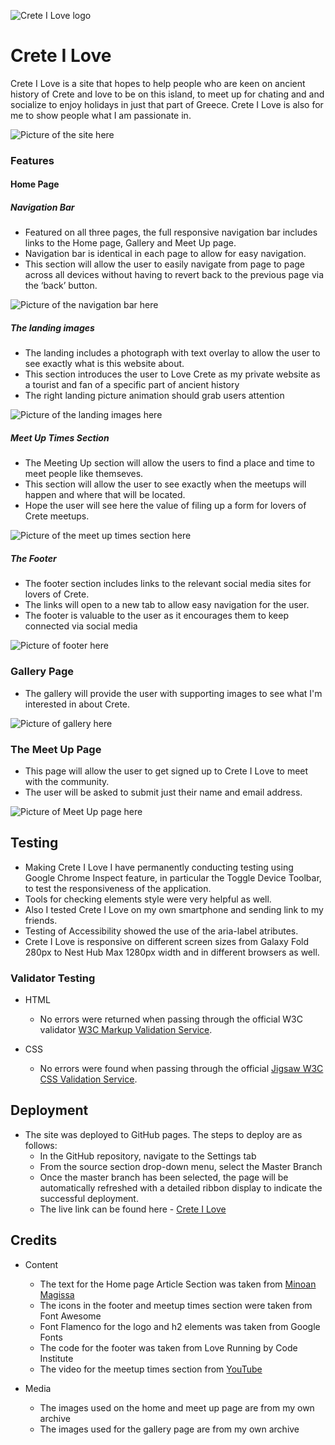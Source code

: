 ![Crete I Love logo](https://github.com/ireneuszcierpisz/Crete-I-love/blob/main/media/logo.png)

# Crete I Love

Crete I Love is a site that hopes to help people who are keen on ancient history of Crete and love to be on this island, to meet up for chating and and socialize to enjoy holidays in just that part of Greece. Crete I Love is also for me to show people what I am passionate in.

![Picture of the site here](https://github.com/ireneuszcierpisz/Crete-I-love/blob/main/media/home-ipad.png)

### Features

#### Home Page

##### Navigation Bar

- Featured on all three pages, the full responsive navigation bar includes links to the Home page, Gallery and Meet Up page.
- Navigation bar is identical in each page to allow for easy navigation.
- This section will allow the user to easily navigate from page to page across all devices without having to revert back to the previous page via the ‘back’ button.

![Picture of the navigation bar here](https://github.com/ireneuszcierpisz/Crete-I-love/blob/main/media/navigation-bar.png)

##### The landing images

- The landing includes a photograph with text overlay to allow the user to see exactly what is this website about.
- This section introduces the user to Love Crete as my private website as a tourist and fan of a specific part of ancient history
- The right landing picture animation should grab users attention

![Picture of the landing images here](https://github.com/ireneuszcierpisz/Crete-I-love/blob/main/media/landing-images.png)

##### Meet Up Times Section

- The Meeting Up section will allow the users to find a place and time to meet people like themseves.
- This section will allow the user to see exactly when the meetups will happen and where that will be located.
- Hope the user will see here the value of filing up a form for lovers of Crete meetups.

![Picture of the meet up times section here](https://github.com/ireneuszcierpisz/Crete-I-love/blob/main/media/meetup-times.png)

##### The Footer

- The footer section includes links to the relevant social media sites for lovers of Crete.
- The links will open to a new tab to allow easy navigation for the user.
- The footer is valuable to the user as it encourages them to keep connected via social media

![Picture of footer here](https://github.com/ireneuszcierpisz/Crete-I-love/blob/main/media/footer.png)

### Gallery Page

- The gallery will provide the user with supporting images to see what I'm interested in about Crete.

![Picture of gallery here](https://github.com/ireneuszcierpisz/Crete-I-love/blob/main/media/gallery-tablet.png)

### The Meet Up Page

- This page will allow the user to get signed up to Crete I Love to meet with the community.
- The user will be asked to submit just their name and email address.

![Picture of Meet Up page here](https://github.com/ireneuszcierpisz/Crete-I-love/blob/main/media/meetup-tablet.png)

## Testing

- Making Crete I Love I have permanently conducting testing using Google Chrome Inspect feature, in particular the Toggle Device Toolbar, to test the responsiveness of the application.
- Tools for checking elements style were very helpful as well.
- Also I tested Crete I Love on my own smartphone and sending link to my friends.
- Testing of Accessibility showed the use of the aria-label atributes.
- Crete I Love is responsive on different screen sizes from Galaxy Fold 280px to Nest Hub Max 1280px width and in different browsers as well.

### Validator Testing

- HTML

  - No errors were returned when passing through the official W3C validator [W3C Markup Validation Service](https://validator.w3.org/nu/?doc=https%3A%2F%2Fireneuszcierpisz.github.io%2FCrete-I-love%2F).

- CSS

  - No errors were found when passing through the official [Jigsaw W3C CSS Validation Service](https://jigsaw.w3.org/css-validator/validator?uri=https%3A%2F%2Fireneuszcierpisz.github.io%2FCrete-I-love%2F&profile=css3svg&usermedium=all&warning=1&vextwarning=&lang=en).

## Deployment

- The site was deployed to GitHub pages. The steps to deploy are as follows:
  - In the GitHub repository, navigate to the Settings tab
  - From the source section drop-down menu, select the Master Branch
  - Once the master branch has been selected, the page will be automatically refreshed with a detailed ribbon display to indicate the successful deployment.
  - The live link can be found here - [Crete I Love]("https://ireneuszcierpisz.github.io/Crete-I-love/")

## Credits

- Content

  - The text for the Home page Article Section was taken from [Minoan Magissa](https://minoanmagissa.com/2022/08/01/the-minoans-the-ancestors-of-modern-cretans/)
  - The icons in the footer and meetup times section were taken from Font Awesome
  - Font Flamenco for the logo and h2 elements was taken from Google Fonts
  - The code for the footer was taken from Love Running by Code Institute
  - The video for the meetup times section from [YouTube](https://www.google.com/search?q=crete+phaistos+video&rlz=1C1CHBF_enIE922IE922&oq=crete+phaistos+video&aqs=chrome..69i57j33i160.12179j0j7&sourceid=chrome&ie=UTF-8#fpstate=ive&vld=cid:824e9d89,vid:FS2x8Y5uPu4)

- Media
  - The images used on the home and meet up page are from my own archive
  - The images used for the gallery page are from my own archive
